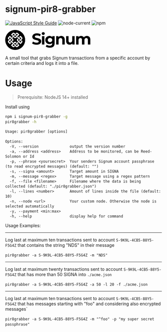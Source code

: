 # signum-pir8-grabber

[![JavaScript Style Guide](https://img.shields.io/badge/code_style-standard-brightgreen.svg)](https://standardjs.com)
![node-current](https://img.shields.io/node/v/signum-pir8-grabber)
![npm](https://img.shields.io/npm/v/signum-pir8-grabber)

<img src="./img/signum_logo.svg" height="64" />

A small tool that grabs Signum transactions from a specific account by certain criteria and logs it into a file.

# Usage

> Prerequisite: NodeJS 14+ installed

Install using 

```bash 
npm i signum-pir8-grabber -g
pir8grabber -h
```

```
Usage: pir8grabber [options]

Options:
  -V, --version              output the version number
  -a, --address <address>    Address to be monitored, can be Reed-Solomon or Id
  -p, --phrase <yoursecret>  Your senders Signum account passphrase (to read encrypted messages) (default: "")
  -s, --signa <amount>       Target amount in SIGNA
  -m, --message <regex>      Target message using a regex pattern
  -f, --file <filename>      Filename where the data is being collected (default: "./pir8grabber.json")
  -l, --lines <number>       Amount of lines inside the file (default: 10)
  -n, --node <url>           Your custom node. Otherwise the node is selected automatically
  -y, --payment <min:max>    
  -h, --help                 display help for command
```

Usage Examples:

----

Log last at maximum ten transactions sent to account `S-9K9L-4CB5-88Y5-F5G4Z` that contains the string "NDS" in their message 

`pir8grabber -a S-9K9L-4CB5-88Y5-F5G4Z -m "NDS"`

----
Log last at maximum twenty transactions sent to account `S-9K9L-4CB5-88Y5-F5G4Z` that has more than 50 SIGNA into `./acme.json` 

`pir8grabber -a S-9K9L-4CB5-88Y5-F5G4Z -a 50 -l 20 -f ./acme.json`

----
Log last at maximum ten transactions sent to account `S-9K9L-4CB5-88Y5-F5G4Z` that has messages starting with "foo"  and considering also encrypted messages`

`pir8grabber -a S-9K9L-4CB5-88Y5-F5G4Z -m "^foo" -p "my super secret passphrase"`


